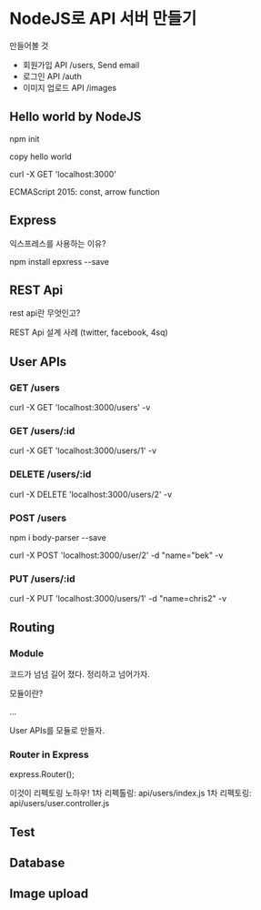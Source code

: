 NodeJS로 API 서버 만들기
=====================

만들어볼 것

* 회원가입 API /users, Send email
* 로그인 API /auth
* 이미지 업로드 API /images


## Hello world by NodeJS

npm init

copy hello world

curl -X GET 'localhost:3000'

ECMAScript 2015: const, arrow function


## Express

익스프레스를 사용하는 이유?

npm install epxress --save

## REST Api

rest api란 무엇인고?

REST Api 설계 사례 (twitter, facebook, 4sq)


## User APIs

### GET /users

curl -X GET 'localhost:3000/users' -v


### GET /users/:id

curl -X GET 'localhost:3000/users/1' -v


### DELETE /users/:id

curl -X DELETE 'localhost:3000/users/2' -v


### POST /users

npm i body-parser --save

curl -X POST 'localhost:3000/user/2' -d "name="bek" -v


### PUT /users/:id

curl -X PUT 'localhost:3000/users/1' -d "name=chris2" -v


## Routing

### Module

코드가 넘넘 길어 졌다. 정리하고 넘어가자.

모듈이란?

...

User APIs를 모듈로 만들자.


### Router in Express

express.Router();

이것이 리펙토링 노하우!
1차 리펙톨링: api/users/index.js
1차 리펙토링: api/users/user.controller.js




## Test



## Database


## Image upload

##  
